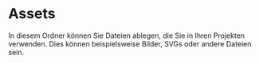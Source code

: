# Assets

In diesem Ordner können Sie Dateien ablegen, die Sie in Ihren Projekten verwenden. Dies können beispielsweise Bilder, SVGs oder andere Dateien sein.
